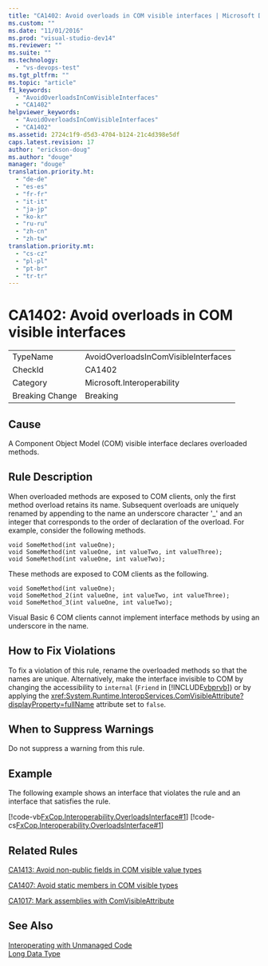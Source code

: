 ```yaml
---
title: "CA1402: Avoid overloads in COM visible interfaces | Microsoft Docs"
ms.custom: ""
ms.date: "11/01/2016"
ms.prod: "visual-studio-dev14"
ms.reviewer: ""
ms.suite: ""
ms.technology: 
  - "vs-devops-test"
ms.tgt_pltfrm: ""
ms.topic: "article"
f1_keywords: 
  - "AvoidOverloadsInComVisibleInterfaces"
  - "CA1402"
helpviewer_keywords: 
  - "AvoidOverloadsInComVisibleInterfaces"
  - "CA1402"
ms.assetid: 2724c1f9-d5d3-4704-b124-21c4d398e5df
caps.latest.revision: 17
author: "erickson-doug"
ms.author: "douge"
manager: "douge"
translation.priority.ht: 
  - "de-de"
  - "es-es"
  - "fr-fr"
  - "it-it"
  - "ja-jp"
  - "ko-kr"
  - "ru-ru"
  - "zh-cn"
  - "zh-tw"
translation.priority.mt: 
  - "cs-cz"
  - "pl-pl"
  - "pt-br"
  - "tr-tr"
---
```

# CA1402: Avoid overloads in COM visible interfaces
|||  
|-|-|  
|TypeName|AvoidOverloadsInComVisibleInterfaces|  
|CheckId|CA1402|  
|Category|Microsoft.Interoperability|  
|Breaking Change|Breaking|  
  
## Cause  
 A Component Object Model (COM) visible interface declares overloaded methods.  
  
## Rule Description  
 When overloaded methods are exposed to COM clients, only the first method overload retains its name. Subsequent overloads are uniquely renamed by appending to the name an underscore character '_' and an integer that corresponds to the order of declaration of the overload. For example, consider the following methods.  
  
```  
void SomeMethod(int valueOne);  
void SomeMethod(int valueOne, int valueTwo, int valueThree);  
void SomeMethod(int valueOne, int valueTwo);  
```  
  
 These methods are exposed to COM clients as the following.  
  
```  
void SomeMethod(int valueOne);  
void SomeMethod_2(int valueOne, int valueTwo, int valueThree);  
void SomeMethod_3(int valueOne, int valueTwo);  
```  
  
 Visual Basic 6 COM clients cannot implement interface methods by using an underscore in the name.  
  
## How to Fix Violations  
 To fix a violation of this rule, rename the overloaded methods so that the names are unique. Alternatively, make the interface invisible to COM by changing the accessibility to `internal` (`Friend` in [!INCLUDE[vbprvb](../code-quality/includes/vbprvb_md.md)]) or by applying the <xref:System.Runtime.InteropServices.ComVisibleAttribute?displayProperty=fullName> attribute set to `false`.  
  
## When to Suppress Warnings  
 Do not suppress a warning from this rule.  
  
## Example  
 The following example shows an interface that violates the rule and an interface that satisfies the rule.  
  
 [!code-vb[FxCop.Interoperability.OverloadsInterface#1](../code-quality/codesnippet/VisualBasic/ca1402-avoid-overloads-in-com-visible-interfaces_1.vb)]
 [!code-cs[FxCop.Interoperability.OverloadsInterface#1](../code-quality/codesnippet/CSharp/ca1402-avoid-overloads-in-com-visible-interfaces_1.cs)]  
  
## Related Rules  
 [CA1413: Avoid non-public fields in COM visible value types](../code-quality/ca1413-avoid-non-public-fields-in-com-visible-value-types.md)  
  
 [CA1407: Avoid static members in COM visible types](../code-quality/ca1407-avoid-static-members-in-com-visible-types.md)  
  
 [CA1017: Mark assemblies with ComVisibleAttribute](../code-quality/ca1017-mark-assemblies-with-comvisibleattribute.md)  
  
## See Also  
 [Interoperating with Unmanaged Code](../Topic/Interoperating%20with%20Unmanaged%20Code.md)   
 [Long Data Type](/dotnet/visual-basic/language-reference/data-types/long-data-type)